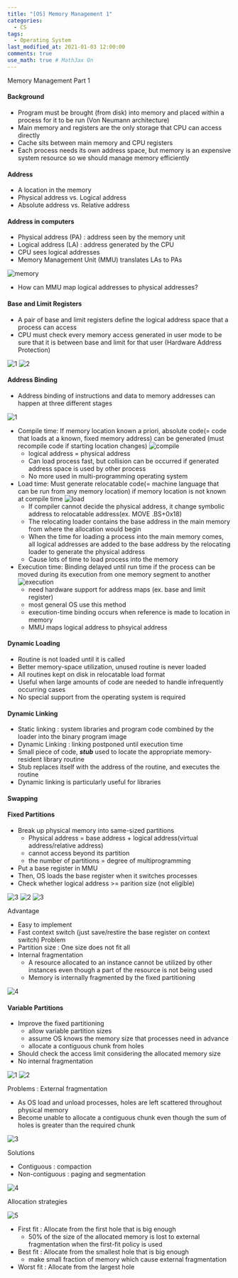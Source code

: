 ```yaml
---
title: "[OS] Memory Management 1"
categories: 
  - CS
tags:
  - Operating System
last_modified_at: 2021-01-03 12:00:00
comments: true
use_math: true # MathJax On
---
```


Memory Management Part 1

#### Background
- Program must be brought (from disk) into memory and placed within a process for it to be run (Von Neumann architecture)
- Main memory and registers are the only storage that CPU can access directly
- Cache sits between main memory and CPU registers
- Each process needs its own address space, but memory is an expensive system resource so we should manage memory efficiently

#### Address
- A location in the memory
- Physical address vs. Logical address
- Absolute address vs. Relative address

#### Address in computers
- Physical address (PA) : address seen by the memory unit
- Logical address (LA) : address generated by the CPU
- CPU sees logical addresses
- Memory Management Unit (MMU) translates LAs to PAs

![memory](https://user-images.githubusercontent.com/62474292/112439716-cf6e9200-8d8c-11eb-8087-51ea0310358d.JPG)

- How can MMU map logical addresses to physical addresses?

#### Base and Limit Registers
- A pair of base and limit registers define the logical address space that a process can access
- CPU must check every memory access generated in user mode to be sure that it is between base and limit for that user (Hardware Address Protection)

![1](https://user-images.githubusercontent.com/62474292/112460168-f2577100-8da1-11eb-95c4-5c6fed286da6.JPG)
![2](https://user-images.githubusercontent.com/62474292/112460277-0f8c3f80-8da2-11eb-98f0-f2b7b9710977.JPG)

#### Address Binding
- Address binding of instructions and data to memory addresses can happen at three different stages

![1](https://user-images.githubusercontent.com/62474292/112565745-fd051b00-8e20-11eb-9e3d-f17a39237c6a.JPG)

  - Compile time: If memory location known a priori, absolute code(= code that loads at a known, fixed memory address) can be generated (must recompile code if starting location changes)
    ![compile](https://user-images.githubusercontent.com/62474292/112566014-8e748d00-8e21-11eb-8606-7f87ac3c6841.JPG)
    - logical address = physical address
    - Can load process fast, but collision can be occurred if generated address space is used by other process
    - No more used in multi-programming operating system
  - Load time: Must generate relocatable code(= machine language that can be run from any memory location) if memory location is not known at compile time
    ![load](https://user-images.githubusercontent.com/62474292/112566019-8f0d2380-8e21-11eb-810a-f4c45dbc53b5.JPG)
    - If compiler cannot decide the physical address, it change symbolic address to relocatable address(ex. MOVE .BS+0x18)
    - The relocating loader contains the base address in the main memory from where the allocation would begin
    - When the time for loading a process into the main memory comes, all logical addresses are added to the base address by the relocating loader to generate the physical address
    - Cause lots of time to load process into the memory
  - Execution time: Binding delayed until run time if the process can be moved during its execution from one memory segment to another
    ![execution](https://user-images.githubusercontent.com/62474292/112568364-b108a500-8e25-11eb-8fa9-07932cf9be31.JPG)
    - need hardware support for address maps (ex. base and limit register)
    - most general OS use this method
    - execution-time binding occurs when reference is made to location in memory
    - MMU maps logical address to phsyical address

#### Dynamic Loading
- Routine is not loaded until it is called
- Better memory-space utilization, unused routine is never loaded
- All routines kept on disk in relocatable load format
- Useful when large amounts of code are needed to handle infrequently occurring cases
- No special support from the operating system is required

#### Dynamic Linking
- Static linking : system libraries and program code combined by the loader into the binary program image
- Dynamic Linking : linking postponed until execution time
- Small piece of code, ***stub*** used to locate the appropriate memory-resident library routine
- Stub replaces itself with the address of the routine, and executes the routine
- Dynamic linking is particularly useful for libraries

#### Swapping

#### Fixed Partitions
- Break up physical memory into same-sized partitions
  - Physical address = base address + logical address(virtual address/relative address)
  - cannot access beyond its partition
  - the number of partitions = degree of multiprogramming
- Put a base register in MMU
- Then, OS loads the base register when it switches processes
- Check whether logical address >= parition size (not eligible)

![3](https://user-images.githubusercontent.com/62474292/112476187-fd67cc80-8db4-11eb-9168-b1a22f69c1e8.JPG)
![2](https://user-images.githubusercontent.com/62474292/112440926-39d40200-8d8e-11eb-8d63-1b3c2b31a059.JPG)
![3](https://user-images.githubusercontent.com/62474292/112440927-39d40200-8d8e-11eb-9d55-6b3f6f19c20a.JPG)

Advantage
- Easy to implement
- Fast context switch (just save/restire the base register on context switch)
Problem
- Partition size : One size does not fit all
- Internal fragmentation
  - A resource allocated to an instance cannot be utilized by other instances even though a part of the resource is not being used
  - Memory is internally fragmented by the fixed partitioning

![4](https://user-images.githubusercontent.com/62474292/112441517-9afbd580-8d8e-11eb-8779-e39aa9c04239.JPG)

#### Variable Partitions
- Improve the fixed partitioning
  - allow variable partition sizes
  - assume OS knows the memory size that processes need in advance
  - allocate a contiguous chunk from holes
- Should check the access limit considering the allocated memory size
- No internal fragmentation

![1](https://user-images.githubusercontent.com/62474292/112443077-dc40b500-8d8f-11eb-8288-884d7b052a4c.JPG)
![2](https://user-images.githubusercontent.com/62474292/112443081-dd71e200-8d8f-11eb-8110-abb80c6bb398.JPG)

Problems : External fragmentation
- As OS load and unload processes, holes are left scattered throughout physical memory
- Become unable to allocate a contiguous chunk even though the sum of holes is greater than the required chunk

![3](https://user-images.githubusercontent.com/62474292/112443306-23c74100-8d90-11eb-9e5f-fa4ee816ffe4.JPG)

Solutions
- Contiguous : compaction
- Non-contiguous : paging and segmentation

![4](https://user-images.githubusercontent.com/62474292/112447454-af42d100-8d94-11eb-990a-bcb632deca86.JPG)

Allocation strategies

![5](https://user-images.githubusercontent.com/62474292/112447462-b073fe00-8d94-11eb-9497-0bdc5108b92f.JPG)

- First fit : Allocate from the first hole that is big enough
  - 50% of the size of the allocated memory is lost to external fragmentation when the first-fit policy is used
- Best fit : Allocate from the smallest hole that is big enough
  - make small fraction of memory which cause external fragmentation
- Worst fit : Allocate from the largest hole

